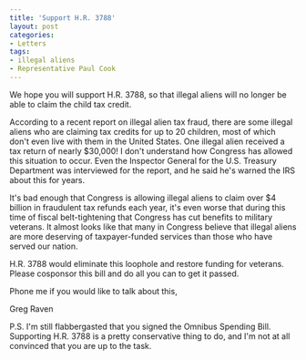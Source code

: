 ```yaml
---
title: 'Support H.R. 3788'
layout: post
categories:
- Letters
tags:
- illegal aliens
- Representative Paul Cook
---
```


We hope you will support H.R. 3788, so that illegal aliens will no longer be able to claim the child tax credit.  
  
According to a recent report on illegal alien tax fraud, there are some illegal aliens who are claiming tax credits for up to 20 children, most of which don't even live with them in the United States. One illegal alien received a tax return of nearly $30,000! I don't understand how Congress has allowed this situation to occur. Even the Inspector General for the U.S. Treasury Department was interviewed for the report, and he said he's warned the IRS about this for years.

It's bad enough that Congress is allowing illegal aliens to claim over $4 billion in fraudulent tax refunds each year, it's even worse that during this time of fiscal belt-tightening that Congress has cut benefits to military veterans. It almost looks like that many in Congress believe that illegal aliens are more deserving of taxpayer-funded services than those who have served our nation.

H.R. 3788 would eliminate this loophole and restore funding for veterans. Please cosponsor this bill and do all you can to get it passed.

Phone me if you would like to talk about this,

Greg Raven

P.S. I'm still flabbergasted that you signed the Omnibus Spending Bill. Supporting H.R. 3788 is a pretty conservative thing to do, and I'm not at all convinced that you are up to the task.